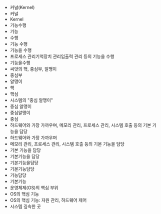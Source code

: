 - 커널(Kernel)
- 커널
- Kernel
- 기능수행
- 기능
- 수행
- 기능 수행
- 기능을 수행
- 프로세스 관리기억장치 관리입출력 관리 등의 기능을 수행
- 기능을수행
- 씨앗의 핵, 중심부, 알맹이
- 중심부
- 알맹이
- 핵
- 핵심
- 시스템의 "중심 알맹이"
- 중심 알맹이
- 중심알맹이
- 중심
- 하드웨어와 가장 가까우며, 메모리 관리, 프로세스 관리, 시스템 호출 등의 기본 기능을 담당
- 하드웨어와 가장 가까우며
- 메모리 관리, 프로세스 관리, 시스템 호출 등의 기본 기능을 담당
- 기본 기능을 담당
- 기본기능을 담당
- 기본기능을담당
- 기본기능담당
- 기능담당
- 기본기능
- 운영체제(OS)의 핵심 부위
- OS의 핵심 기능
- OS의 핵심 기능: 자원 관리, 하드웨어 제어
- 시스템 깊숙한 곳
